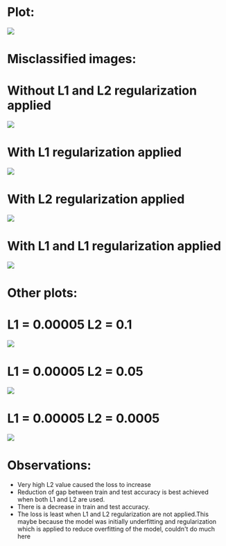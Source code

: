 # Plot:

<img src="0_0005.png"/>

# Misclassified images:

# Without L1 and L2 regularization applied

<img src="./no l1l2.png"/>

# With L1 regularization applied

<img src="./l1.png"/>

# With L2 regularization applied

<img src="./l2.png"/>

# With L1 and L1 regularization applied

<img src="./l1l2.png"/>

# Other plots:

# L1 = 0.00005 L2 = 0.1

<img src="0_00005-0_1.png"/>

# L1 = 0.00005 L2 = 0.05

<img src="0_00005-0_05.png"/>

# L1 = 0.00005 L2 = 0.0005

<img src="0_00005.png"/>

# Observations:

* Very high L2 value caused the loss to increase
* Reduction of gap between train and test accuracy is best achieved when both L1 and L2 are used.
* There is a decrease in train and test accuracy.
* The loss is least when L1 and L2 regularization are not applied.This maybe because the model was initially underfitting and regularization which is applied to reduce overfitting of the model, couldn't do much here

